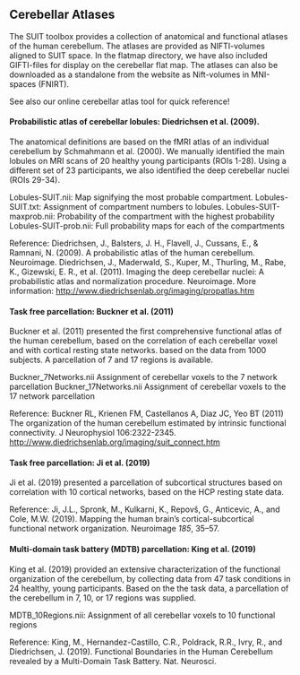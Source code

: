## Cerebellar Atlases 

The SUIT toolbox provides a collection of anatomical and functional atlases of the human cerebellum. The atlases are provided as NIFTI-volumes aligned to SUIT space. In the flatmap directory, we have also included  GIFTI-files for display on the cerebellar flat map. The atlases can also be downloaded as a standalone from the website as Nift-volumes in MNI-spaces (FNIRT). 

See also our online cerebellar atlas tool for quick reference! 

#### Probabilistic atlas of cerebellar lobules: Diedrichsen et al. (2009).
The anatomical definitions are based on the fMRI atlas of an individual cerebellum by Schmahmann et al. (2000). We manually identified the main lobules on MRI scans of 20 healthy young participants (ROIs 1-28). Using a different set of 23 participants, we also identified the deep cerebellar nuclei (ROIs 29-34). 

Lobules-SUIT.nii: 	    Map signifying the most probable compartment. 
Lobules-SUIT.txt: 		Assignment of compartment numbers to lobules.
Lobules-SUIT-maxprob.nii: 	Probability of the compartment with the highest probability 
Lobules-SUIT-prob.nii: 	Full probability maps for each of the compartments 

Reference: 
Diedrichsen, J., Balsters, J. H., Flavell, J., Cussans, E., & Ramnani, N. (2009). A probabilistic atlas of the human cerebellum. Neuroimage.
Diedrichsen, J., Maderwald, S., Kuper, M., Thurling, M., Rabe, K., Gizewski, E. R., et al. (2011). Imaging the deep cerebellar nuclei: A probabilistic atlas and normalization procedure. Neuroimage. 
More information: 
http://www.diedrichsenlab.org/imaging/propatlas.htm

#### Task free parcellation: Buckner et al. (2011) 
Buckner et al. (2011) presented the first comprehensive functional atlas of the human cerebellum, based on the correlation of each cerebellar voxel and with cortical resting state networks. based on the data from 1000 subjects. A parcellation of 7 and 17 regions is available. 

Buckner_7Networks.nii 	Assignment of cerebellar voxels to the 7 network parcellation 
Buckner_17Networks.nii 	Assignment of cerebellar voxels to the 17 network parcellation 

Reference: 
Buckner RL, Krienen FM, Castellanos A, Diaz JC, Yeo BT (2011) The organization of the human cerebellum estimated by intrinsic functional connectivity. J Neurophysiol 106:2322-2345.
http://www.diedrichsenlab.org/imaging/suit_connect.htm

#### Task free parcellation: Ji et al. (2019)

Ji et al. (2019) presented a parcellation of subcortical structures based on correlation with 10 cortical networks, based on the HCP resting state data. 

Reference: 
Ji, J.L., Spronk, M., Kulkarni, K., Repovš, G., Anticevic, A., and Cole, M.W. (2019). Mapping the human brain’s cortical-subcortical functional network organization. Neuroimage *185*, 35–57.

#### Multi-domain task battery (MDTB) parcellation: King et al. (2019)

King et al. (2019) provided an extensive characterization of the functional organization of the cerebellum, by collecting data from 47 task conditions in 24 healthy, young participants. Based on the the task data, a parcellation of the cerebellum in 7, 10, or 17 regions was supplied. 

MDTB_10Regions.nii: 	Assignment of all cerebellar voxels to 10 functional regions  

Reference: 
King, M., Hernandez-Castillo, C.R., Poldrack, R.R., Ivry, R., and Diedrichsen, J. (2019). Functional Boundaries in the Human Cerebellum revealed by a Multi-Domain Task Battery. Nat. Neurosci.